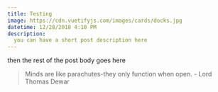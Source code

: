 ```yaml
---
title: Testing
image: https://cdn.vuetifyjs.com/images/cards/docks.jpg
datetime: 12/28/2018 4:10 PM
description:
  you can have a short post description here
---
```


then the rest of the post body goes here

> Minds are like parachutes-they only function when open. - Lord Thomas Dewar
